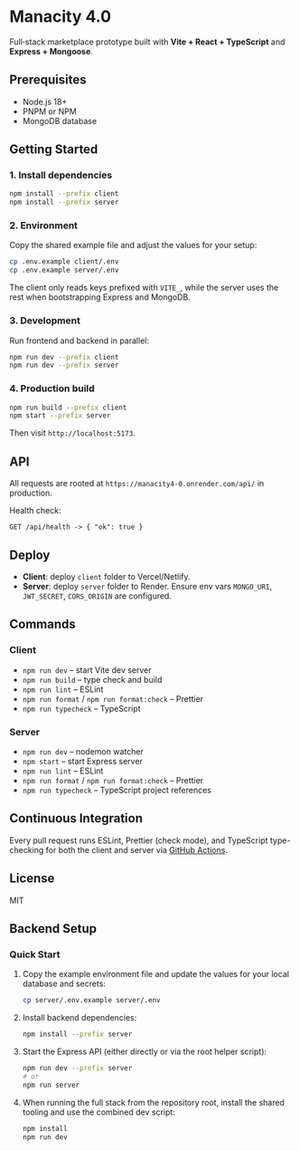 # Manacity 4.0

Full‑stack marketplace prototype built with **Vite + React + TypeScript** and **Express + Mongoose**.

## Prerequisites
- Node.js 18+
- PNPM or NPM
- MongoDB database

## Getting Started

### 1. Install dependencies
```bash
npm install --prefix client
npm install --prefix server
```

### 2. Environment
Copy the shared example file and adjust the values for your setup:

```bash
cp .env.example client/.env
cp .env.example server/.env
```

The client only reads keys prefixed with `VITE_`, while the server uses the rest when bootstrapping Express and MongoDB.

### 3. Development
Run frontend and backend in parallel:
```bash
npm run dev --prefix client
npm run dev --prefix server
```

### 4. Production build
```bash
npm run build --prefix client
npm start --prefix server
```
Then visit `http://localhost:5173`.

## API
All requests are rooted at `https://manacity4-0.onrender.com/api/` in production.

Health check:
```
GET /api/health -> { "ok": true }
```

## Deploy
- **Client**: deploy `client` folder to Vercel/Netlify.
- **Server**: deploy `server` folder to Render. Ensure env vars `MONGO_URI`, `JWT_SECRET`, `CORS_ORIGIN` are configured.

## Commands
### Client
- `npm run dev` – start Vite dev server
- `npm run build` – type check and build
- `npm run lint` – ESLint
- `npm run format` / `npm run format:check` – Prettier
- `npm run typecheck` – TypeScript

### Server
- `npm run dev` – nodemon watcher
- `npm start` – start Express server
- `npm run lint` – ESLint
- `npm run format` / `npm run format:check` – Prettier
- `npm run typecheck` – TypeScript project references

## Continuous Integration
Every pull request runs ESLint, Prettier (check mode), and TypeScript type-checking for both the client and server via [GitHub Actions](.github/workflows/ci.yml).

## License
MIT

## Backend Setup

### Quick Start
1. Copy the example environment file and update the values for your local database and secrets:
   ```bash
   cp server/.env.example server/.env
   ```
2. Install backend dependencies:
   ```bash
   npm install --prefix server
   ```
3. Start the Express API (either directly or via the root helper script):
   ```bash
   npm run dev --prefix server
   # or
   npm run server
   ```
4. When running the full stack from the repository root, install the shared tooling and use the combined dev script:
   ```bash
   npm install
   npm run dev
   ```
